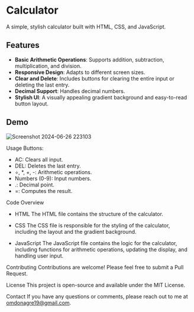 # Calculator

A simple, stylish calculator built with HTML, CSS, and JavaScript.

## Features

- **Basic Arithmetic Operations**: Supports addition, subtraction, multiplication, and division.
- **Responsive Design**: Adapts to different screen sizes.
- **Clear and Delete**: Includes buttons for clearing the entire input or deleting the last entry.
- **Decimal Support**: Handles decimal numbers.
- **Stylish UI**: A visually appealing gradient background and easy-to-read button layout.

## Demo

![Screenshot 2024-06-26 223103](https://github.com/omdongare9422/Calculator/assets/140037797/a92dbfb0-ec04-43ce-9159-bb743b51c760)


Usage
Buttons:
- AC: Clears all input.
- DEL: Deletes the last entry.
- ÷, *, +, -: Arithmetic operations.
- Numbers (0-9): Input numbers.
- .: Decimal point.
- =: Computes the result.

Code Overview
- HTML
  The HTML file contains the structure of the calculator.

- CSS
  The CSS file is responsible for the styling of the calculator, including the layout and the gradient background.

- JavaScript
  The JavaScript file contains the logic for the calculator, including functions for arithmetic operations, updating the display, and handling user input.

Contributing
Contributions are welcome! Please feel free to submit a Pull Request.

License
This project is open-source and available under the MIT License.

Contact
If you have any questions or comments, please reach out to me at omdonagre19@gmail.com.


